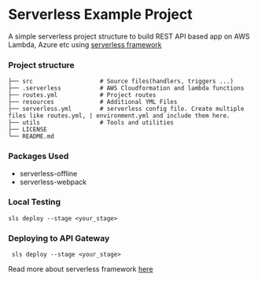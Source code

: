 # Serverless Example Project

A simple serverless project structure to build  REST API based app on AWS Lambda, Azure etc using [serverless framework](https://github.com/serverless/serverless)
### Project structure

    ├── src                   # Source files(handlers, triggers ...)
    ├── .serverless           # AWS Cloudformation and lambda functions
    ├── routes.yml            # Project routes
    ├── resources             # Additional YML Files
    ├── serverless.yml        # serverless config file. Create multiple files like routes.yml, | environment.yml and include them here.
    ├── utils                 # Tools and utilities
    ├── LICENSE
    └── README.md

### Packages Used

 - serverless-offline
 - serverless-webpack

### Local Testing
```sls deploy --stage <your_stage> ```

### Deploying to API Gateway

``` sls deploy --stage <your_stage>```

Read more about serverless framework [here](https://github.com/serverless/serverless)
